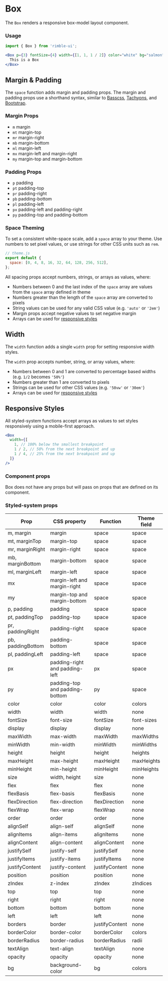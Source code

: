 # Box

The `Box` renders a responsive box-model layout component.

<!-- STORY -->

### Usage

```jsx
import { Box } from 'rimble-ui';
```

```jsx
<Box p={3} fontSize={4} width={[1, 1, 1 / 2]} color="white" bg="salmon">
  This is a Box
</Box>
```

## Margin & Padding

The `space` function adds margin and padding props.
The margin and padding props use a shorthand syntax, similar to
[Basscss][basscss], [Tachyons][tachyons], and [Bootstrap][bootstrap].

[basscss]: http://basscss.com/#basscss-margin
[tachyons]: http://tachyons.io/docs/layout/spacing/
[bootstrap]: https://getbootstrap.com/docs/4.1/utilities/spacing/

### Margin Props

- `m` margin
- `mt` margin-top
- `mr` margin-right
- `mb` margin-bottom
- `ml` margin-left
- `mx` margin-left and margin-right
- `my` margin-top and margin-bottom

### Padding Props

- `p` padding
- `pt` padding-top
- `pr` padding-right
- `pb` padding-bottom
- `pl` padding-left
- `px` padding-left and padding-right
- `py` padding-top and padding-bottom

### Space Theming

To set a consistent white-space scale, add a `space` array to your theme.
Use numbers to set pixel values, or use strings for other CSS units such as `rem`.

```js
// theme.js
export default {
  space: [0, 4, 8, 16, 32, 64, 128, 256, 512],
};
```

All spacing props accept numbers, strings, or arrays as values, where:

- Numbers between 0 and the last index of the `space` array are values from the `space` array defined in theme
- Numbers greater than the length of the `space` array are converted to pixels
- String values can be used for any valid CSS value (e.g. `'auto'` or `'2em'`)
- Margin props accept negative values to set negative margin
- Arrays can be used for [responsive styles](#responsive-styles)

## Width

The `width` function adds a single `width` prop for setting responsive width styles.

The `width` prop accepts number, string, or array values, where:

- Numbers between 0 and 1 are converted to percentage based widths (e.g. `1/2` becomes `'50%'`)
- Numbers greater than 1 are converted to pixels
- Strings can be used for other CSS values (e.g. `'50vw'` or `'30em'`)
- Arrays can be used for [responsive styles](#responsive-styles)

## Responsive Styles

All styled-system functions accept arrays as values to set styles responsively using a mobile-first approach.

```jsx
<Box
  width={[
    1, // 100% below the smallest breakpoint
    1 / 2, // 50% from the next breakpoint and up
    1 / 4, // 25% from the next breakpoint and up
  ]}
/>
```

### Component props

Box does not have any props but will pass on props that are defined on its component.

### Styled-system props

| Prop              | CSS property                   | Function       | Theme field |
| ----------------- | ------------------------------ | -------------- | ----------- |
| m, margin         | margin                         | space          | space       |
| mt, marginTop     | margin-top                     | space          | space       |
| mr, marginRight   | margin-right                   | space          | space       |
| mb, marginBottom  | margin-bottom                  | space          | space       |
| ml, marginLeft    | margin-left                    | space          | space       |
| mx                | margin-left and margin-right   | space          | space       |
| my                | margin-top and margin-bottom   | space          | space       |
| p, padding        | padding                        | space          | space       |
| pt, paddingTop    | padding-top                    | space          | space       |
| pr, paddingRight  | padding-right                  | space          | space       |
| pb, paddingBottom | padding-bottom                 | space          | space       |
| pl, paddingLeft   | padding-left                   | space          | space       |
| px                | padding-right and padding-left | px             | space       |
| py                | padding-top and padding-bottom | py             | space       |
| color             | color                          | color          | colors      |
| width             | width                          | width          | none        |
| fontSize          | font-size                      | fontSize       | font-sizes  |
| display           | display                        | display        | none        |
| maxWidth          | max-width                      | maxWidth       | maxWidths   |
| minWidth          | min-width                      | minWidth       | minWidths   |
| height            | height                         | height         | heights     |
| maxHeight         | max-height                     | maxHeight      | maxHeights  |
| minHeight         | min-height                     | minHeight      | minHeights  |
| size              | width, height                  | size           | none        |
| flex              | flex                           | flex           | none        |
| flexBasis         | flex-basis                     | flexBasis      | none        |
| flexDirection     | flex-direction                 | flexDirection  | none        |
| flexWrap          | flex-wrap                      | flexWrap       | none        |
| order             | order                          | order          | none        |
| alignSelf         | align-self                     | alignSelf      | none        |
| alignItems        | align-items                    | alignItems     | none        |
| alignContent      | align-content                  | alignContent   | none        |
| justifySelf       | justify-self                   | justifySelf    | none        |
| justifyItems      | justify-items                  | justifyItems   | none        |
| justifyContent    | justify-content                | justifyContent | none        |
| position          | position                       | position       | none        |
| zIndex            | z-index                        | zIndex         | zIndices    |
| top               | top                            | top            | none        |
| right             | right                          | right          | none        |
| bottom            | bottom                         | bottom         | none        |
| left              | left                           | left           | none        |
| borders           | border                         | justifyContent | none        |
| borderColor       | border-color                   | borderColor    | colors      |
| borderRadius      | border-radius                  | borderRadius   | radii       |
| textAlign         | text-align                     | textAlign      | none        |
| opacity           | opacity                        | opacity        | none        |
| bg                | background-color               | bg             | colors      |
